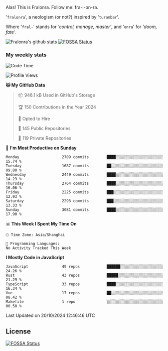 Alas! This is Fralonra. Follow me: fra-l-on-ra.

'`fralonra`', a neologism (or not?) inspired by '`turambar`'.

Where '`fral-`' stands for *'control, manage, master'*, and '`onra`' for *'doom, fate'*.

![Fralonra's github stats](https://github-readme-stats.vercel.app/api?username=fralonra)
[![FOSSA Status](https://app.fossa.com/api/projects/git%2Bgithub.com%2Ffralonra%2Ffralonra.svg?type=shield)](https://app.fossa.com/projects/git%2Bgithub.com%2Ffralonra%2Ffralonra?ref=badge_shield)

### My weekly stats

<!--START_SECTION:waka-->
![Code Time](http://img.shields.io/badge/Code%20Time-4%2C608%20hrs%2040%20mins-blue)

![Profile Views](http://img.shields.io/badge/Profile%20Views-0-blue)

**🐱 My GitHub Data** 

> 📦 946.1 kB Used in GitHub's Storage 
 > 
> 🏆 150 Contributions in the Year 2024
 > 
> 💼 Opted to Hire
 > 
> 📜 145 Public Repositories 
 > 
> 🔑 119 Private Repositories 
 > 
📅 **I'm Most Productive on Sunday** 

```text
Monday                   2709 commits        ████░░░░░░░░░░░░░░░░░░░░░   15.74 % 
Tuesday                  1687 commits        ██░░░░░░░░░░░░░░░░░░░░░░░   09.80 % 
Wednesday                2449 commits        ████░░░░░░░░░░░░░░░░░░░░░   14.23 % 
Thursday                 2764 commits        ████░░░░░░░░░░░░░░░░░░░░░   16.06 % 
Friday                   2225 commits        ███░░░░░░░░░░░░░░░░░░░░░░   12.93 % 
Saturday                 2293 commits        ███░░░░░░░░░░░░░░░░░░░░░░   13.33 % 
Sunday                   3081 commits        ████░░░░░░░░░░░░░░░░░░░░░   17.90 % 
```


📊 **This Week I Spent My Time On** 

```text
🕑︎ Time Zone: Asia/Shanghai

💬 Programming Languages: 
No Activity Tracked This Week
```

**I Mostly Code in JavaScript** 

```text
JavaScript               49 repos            ██████░░░░░░░░░░░░░░░░░░░   24.26 % 
Rust                     43 repos            █████░░░░░░░░░░░░░░░░░░░░   21.29 % 
TypeScript               33 repos            ████░░░░░░░░░░░░░░░░░░░░░   16.34 % 
Vue                      17 repos            ██░░░░░░░░░░░░░░░░░░░░░░░   08.42 % 
Makefile                 1 repo              ░░░░░░░░░░░░░░░░░░░░░░░░░   00.50 % 
```




 Last Updated on 20/10/2024 12:46:46 UTC
<!--END_SECTION:waka-->

## License
[![FOSSA Status](https://app.fossa.com/api/projects/git%2Bgithub.com%2Ffralonra%2Ffralonra.svg?type=large)](https://app.fossa.com/projects/git%2Bgithub.com%2Ffralonra%2Ffralonra?ref=badge_large)